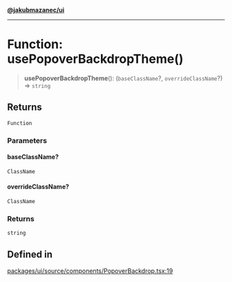 [**@jakubmazanec/ui**](../README.md)

---

# Function: usePopoverBackdropTheme()

> **usePopoverBackdropTheme**(): (`baseClassName`?, `overrideClassName`?) => `string`

## Returns

`Function`

### Parameters

#### baseClassName?

`ClassName`

#### overrideClassName?

`ClassName`

### Returns

`string`

## Defined in

[packages/ui/source/components/PopoverBackdrop.tsx:19](https://github.com/jakubmazanec/tools/blob/4bb343d3736e4f9f11a014de3241c6054262151e/packages/ui/source/components/PopoverBackdrop.tsx#L19)
